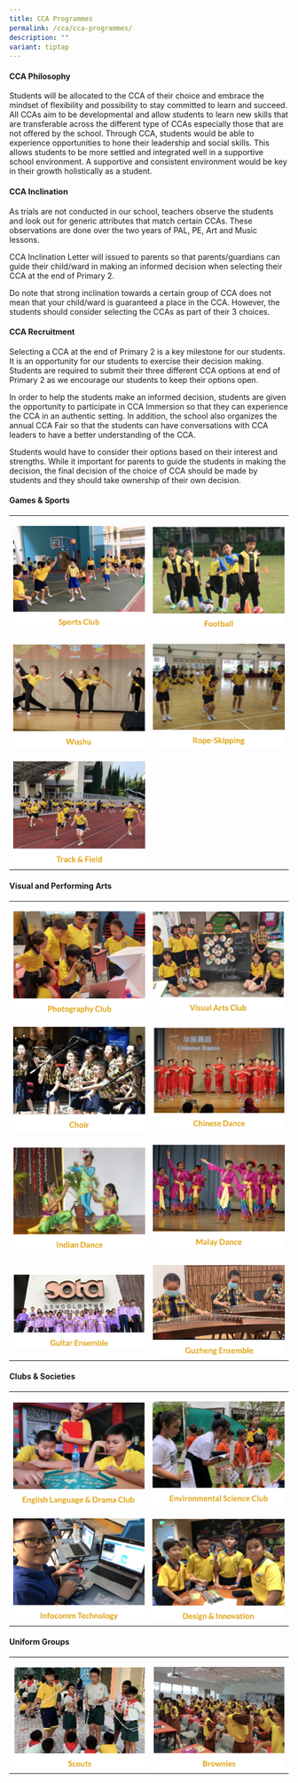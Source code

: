 ```yaml
---
title: CCA Programmes
permalink: /cca/cca-programmes/
description: ""
variant: tiptap
---
```

<h4>CCA Philosophy</h4>
<p>Students will be allocated to the CCA of their choice and embrace the
mindset of flexibility and possibility to stay committed to learn and succeed.
All CCAs aim to be developmental and allow students to learn new skills
that are transferable across the different type of CCAs especially those
that are not offered by the school. Through CCA, students would be able
to experience opportunities to hone their leadership and social skills.
This allows students to be more settled and integrated well in a supportive
school environment. A supportive and consistent environment would be key
in their growth holistically as a student.</p>
<h4>CCA Inclination</h4>
<p>As trials are not conducted in our school, teachers observe the students
and look out for generic attributes that match certain CCAs. These observations
are done over the two years of PAL, PE, Art and Music lessons.</p>
<p>CCA Inclination Letter will issued to parents so that parents/guardians
can guide their child/ward in making an informed decision when selecting
their CCA at the end of Primary 2.</p>
<p>Do note that strong inclination towards a certain group of CCA does not
mean that your child/ward is guaranteed a place in the CCA. However, the
students should consider selecting the CCAs as part of their 3 choices.</p>
<p></p>
<h4>CCA Recruitment</h4>
<p>Selecting a CCA at the end of Primary 2 is a key milestone for our students.
It is an opportunity for our students to exercise their decision making.
Students are required to submit their three different CCA options at end
of Primary 2 as we encourage our students to keep their options open.</p>
<p>In order to help the students make an informed decision, students are
given the opportunity to participate in CCA Immersion so that they can
experience the CCA in an authentic setting. In addition, the school also
organizes the annual CCA Fair so that the students can have conversations
with CCA leaders to have a better understanding of the CCA.</p>
<p>Students would have to consider their options based on their interest
and strengths. While it important for parents to guide the students in
making the decision, the final decision of the choice of CCA should be
made by students and they should take ownership of their own decision.</p>
<p></p>
<h4>Games &amp; Sports</h4>
<table style="minWidth: 50px">
<colgroup>
<col>
<col>
</colgroup>
<tbody>
<tr>
<th rowspan="1" colspan="1">
<p></p>
<div class="isomer-image-wrapper">
<img style="width: 100%" height="auto" width="100%" alt="" src="/images/sports club.png">
</div>
</th>
<th rowspan="1" colspan="1">
<p></p>
<div class="isomer-image-wrapper">
<img style="width: 100%" height="auto" width="100%" alt="" src="/images/football.png">
</div>
</th>
</tr>
<tr>
<td rowspan="1" colspan="1">
<p></p>
<div class="isomer-image-wrapper">
<img style="width: 100%" height="auto" width="100%" alt="" src="/images/wushu.png">
</div>
</td>
<td rowspan="1" colspan="1">
<p></p>
<div class="isomer-image-wrapper">
<img style="width: 100%" height="auto" width="100%" alt="" src="/images/rope skipping.png">
</div>
</td>
</tr>
<tr>
<td rowspan="1" colspan="1">
<p></p>
<div class="isomer-image-wrapper">
<img style="width: 100%" height="auto" width="100%" alt="" src="/images/track&amp;field.png">
</div>
</td>
<td rowspan="1" colspan="1">
<p></p>
</td>
</tr>
</tbody>
</table>
<h4>Visual and Performing Arts</h4>
<table style="minWidth: 50px">
<colgroup>
<col>
<col>
</colgroup>
<tbody>
<tr>
<th rowspan="1" colspan="1">
<p></p>
<div class="isomer-image-wrapper">
<img style="width: 100%" height="auto" width="100%" alt="" src="/images/photography club.png">
</div>
</th>
<th rowspan="1" colspan="1">
<p></p>
<div class="isomer-image-wrapper">
<img style="width: 100%" height="auto" width="100%" alt="" src="/images/visual arts club.png">
</div>
</th>
</tr>
<tr>
<td rowspan="1" colspan="1">
<p></p>
<div class="isomer-image-wrapper">
<img style="width: 100%" height="auto" width="100%" alt="" src="/images/choir.png">
</div>
</td>
<td rowspan="1" colspan="1">
<p></p>
<div class="isomer-image-wrapper">
<img style="width: 100%" height="auto" width="100%" alt="" src="/images/chinese dance.png">
</div>
</td>
</tr>
<tr>
<td rowspan="1" colspan="1">
<p></p>
<div class="isomer-image-wrapper">
<img style="width: 100%" height="auto" width="100%" alt="" src="/images/indian dance.png">
</div>
</td>
<td rowspan="1" colspan="1">
<p></p>
<div class="isomer-image-wrapper">
<img style="width: 100%" height="auto" width="100%" alt="" src="/images/malay dance.png">
</div>
</td>
</tr>
<tr>
<td rowspan="1" colspan="1">
<p></p>
<div class="isomer-image-wrapper">
<img style="width: 100%" height="auto" width="100%" alt="" src="/images/guitar ensemble.png">
</div>
</td>
<td rowspan="1" colspan="1">
<p></p>
<div class="isomer-image-wrapper">
<img style="width: 100%" height="auto" width="100%" alt="" src="/images/guzheng.png">
</div>
</td>
</tr>
</tbody>
</table>
<h4>Clubs &amp; Societies</h4>
<table style="minWidth: 50px">
<colgroup>
<col>
<col>
</colgroup>
<tbody>
<tr>
<th rowspan="1" colspan="1">
<p></p>
<div class="isomer-image-wrapper">
<img style="width: 100%" height="auto" width="100%" alt="" src="/images/english &amp; drama club.png">
</div>
</th>
<th rowspan="1" colspan="1">
<p></p>
<div class="isomer-image-wrapper">
<img style="width: 100%" height="auto" width="100%" alt="" src="/images/environmental science club.png">
</div>
</th>
</tr>
<tr>
<td rowspan="1" colspan="1">
<p></p>
<div class="isomer-image-wrapper">
<img style="width: 100%" height="auto" width="100%" alt="" src="/images/infocomm technology.png">
</div>
</td>
<td rowspan="1" colspan="1">
<p></p>
<div class="isomer-image-wrapper">
<img style="width: 100%" height="auto" width="100%" alt="" src="/images/design&amp;innovation.png">
</div>
</td>
</tr>
</tbody>
</table>
<h4>Uniform Groups</h4>
<table style="minWidth: 50px">
<colgroup>
<col>
<col>
</colgroup>
<tbody>
<tr>
<th rowspan="1" colspan="1">
<p></p>
<div class="isomer-image-wrapper">
<img style="width: 100%" height="auto" width="100%" alt="" src="/images/scouts.png">
</div>
</th>
<th rowspan="1" colspan="1">
<p></p>
<div class="isomer-image-wrapper">
<img style="width: 100%" height="auto" width="100%" alt="" src="/images/brownies.png">
</div>
</th>
</tr>
</tbody>
</table>
<p></p>
<p></p>